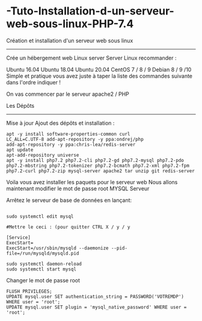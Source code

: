 # -Tuto-Installation-d-un-serveur-web-sous-linux-PHP-7.4
Création et installation d'un serveur web sous linux

-----------------------------------------------------------------------------------------

Crée un hébergement web Linux server
Server Linux recommander :

Ubuntu 16.04
Ubuntu 18.04
Ubuntu 20.04
CentOS 7 / 8 / 9
Debian 8 / 9 /10
 Simple et pratique vous avez juste à taper la liste des commandes suivante dans l'ordre indiquer !

On vas commencer par le serveur apache2 / PHP

Les Dépôts

-----
Mise à jour
Ajout des dépôts
et installation :


```apt update && upgrade
apt -y install software-properties-common curl
LC_ALL=C.UTF-8 add-apt-repository -y ppa:ondrej/php
add-apt-repository -y ppa:chris-lea/redis-server
apt update
apt-add-repository universe
apt -y install php7.2 php7.2-cli php7.2-gd php7.2-mysql php7.2-pdo php7.2-mbstring php7.2-tokenizer php7.2-bcmath php7.2-xml php7.2-fpm php7.2-curl php7.2-zip mysql-server apache2 tar unzip git redis-server 
```

Voila vous avez installer les paquets pour le serveur web
Nous allons maintenant modifier le mot de passe root MYSQL Serveur

Arrêtez le serveur de base de données en lançant:

```sudo systemctl stop

sudo systemctl edit mysql

#Mettre le ceci : (pour quitter CTRL X / y / y

[Service]
ExecStart=
ExecStart=/usr/sbin/mysqld --daemonize --pid-file=/run/mysqld/mysqld.pid

sudo systemctl daemon-reload
sudo systemctl start mysql
```
Changer le mot de passe root
```sudo mysql -u root
FLUSH PRIVILEGES;
UPDATE mysql.user SET authentication_string = PASSWORD('VOTREMDP') WHERE user = 'root';
UPDATE mysql.user SET plugin = 'mysql_native_password' WHERE user = 'root';
```


